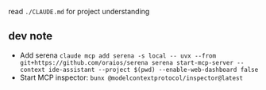 read `./CLAUDE.md` for project understanding

## dev note

- Add serena `claude mcp add serena -s local -- uvx --from git+https://github.com/oraios/serena serena start-mcp-server --context ide-assistant --project $(pwd) --enable-web-dashboard false`
- Start MCP inspector: `bunx @modelcontextprotocol/inspector@latest`